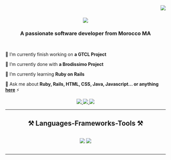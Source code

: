 <img align="right" src="https://visitor-badge.laobi.icu/badge?page_id=salesp07.salesp07" />

<h1 align="center">
    <img src="https://readme-typing-svg.herokuapp.com/?font=Righteous&size=35&center=true&vCenter=true&width=500&height=70&duration=4000&lines=Hi+There!+👋;+I'm+Rachid+Sabir!;" />
</h1>

<h3 align="center">A passionate software developer from Morocco MA</h3>

<br/>

<div>

 🔭 I’m currently finish working on **a GTCL Project**
 
 🔭 I’m currently done with **a Brodissimo Project**
 
 🌱 I’m currently learning **Ruby on Rails**

💬 Ask me about **Ruby, Rails, HTML, CSS, Java, Javascript... or anything [here](https://github.com/issues)** ⚡ 

 </div>
 
<div align="center"> 
  <a href="mailto:rachidsabir326@gmail.com">
    <img src="https://img.shields.io/badge/Gmail-333333?style=for-the-badge&logo=gmail&logoColor=red" />
  </a>
  <a href="https://www.linkedin.com/in/rachid-sabir/" target="_blank">
    <img src="https://img.shields.io/badge/LinkedIn-0077B5?style=for-the-badge&logo=linkedin&logoColor=white" target="_blank" />
  </a>
  <a href="https://github.com/RachidSabir" target="_blank">
     <img src="https://img.shields.io/badge/Portfolio-FF5722?style=for-the-badge&logo=todoist&logoColor=white" target="_blank" /> <!-- sqlite, safari, google-chrome are other good icon options -->
  </a>
</div>

 <hr/>
 
<h2 align="center">⚒️ Languages-Frameworks-Tools ⚒️</h2>
<br/>
<div align="center">
    <img src="https://skillicons.dev/icons?i=bootstrap,html,css,vscode,github,figma,git,rails" />
    <img src="https://skillicons.dev/icons?i=python,javascript,mongodb,c,java,mysql,postgresql" /><br>
</div>

<br/>
<hr/>





<br/>
